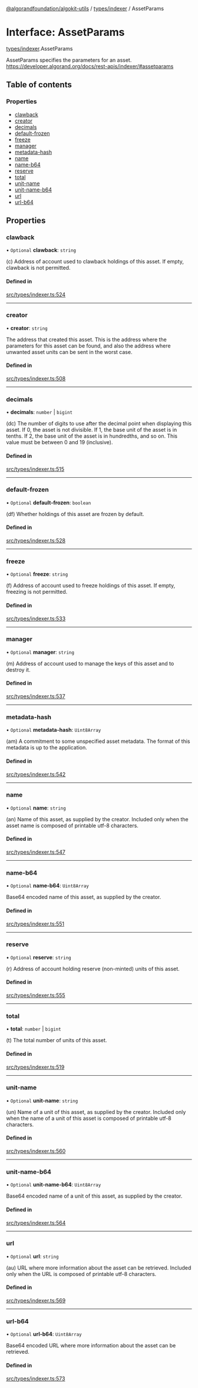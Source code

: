 [@algorandfoundation/algokit-utils](../README.md) / [types/indexer](../modules/types_indexer.md) / AssetParams

# Interface: AssetParams

[types/indexer](../modules/types_indexer.md).AssetParams

AssetParams specifies the parameters for an asset. https://developer.algorand.org/docs/rest-apis/indexer/#assetparams

## Table of contents

### Properties

- [clawback](types_indexer.AssetParams.md#clawback)
- [creator](types_indexer.AssetParams.md#creator)
- [decimals](types_indexer.AssetParams.md#decimals)
- [default-frozen](types_indexer.AssetParams.md#default-frozen)
- [freeze](types_indexer.AssetParams.md#freeze)
- [manager](types_indexer.AssetParams.md#manager)
- [metadata-hash](types_indexer.AssetParams.md#metadata-hash)
- [name](types_indexer.AssetParams.md#name)
- [name-b64](types_indexer.AssetParams.md#name-b64)
- [reserve](types_indexer.AssetParams.md#reserve)
- [total](types_indexer.AssetParams.md#total)
- [unit-name](types_indexer.AssetParams.md#unit-name)
- [unit-name-b64](types_indexer.AssetParams.md#unit-name-b64)
- [url](types_indexer.AssetParams.md#url)
- [url-b64](types_indexer.AssetParams.md#url-b64)

## Properties

### clawback

• `Optional` **clawback**: `string`

(c) Address of account used to clawback holdings of this asset. If empty,
clawback is not permitted.

#### Defined in

[src/types/indexer.ts:524](https://github.com/algorandfoundation/algokit-utils-ts/blob/main/src/types/indexer.ts#L524)

___

### creator

• **creator**: `string`

The address that created this asset. This is the address where the parameters
for this asset can be found, and also the address where unwanted asset units can
be sent in the worst case.

#### Defined in

[src/types/indexer.ts:508](https://github.com/algorandfoundation/algokit-utils-ts/blob/main/src/types/indexer.ts#L508)

___

### decimals

• **decimals**: `number` \| `bigint`

(dc) The number of digits to use after the decimal point when displaying this
asset. If 0, the asset is not divisible. If 1, the base unit of the asset is in
tenths. If 2, the base unit of the asset is in hundredths, and so on. This value
must be between 0 and 19 (inclusive).

#### Defined in

[src/types/indexer.ts:515](https://github.com/algorandfoundation/algokit-utils-ts/blob/main/src/types/indexer.ts#L515)

___

### default-frozen

• `Optional` **default-frozen**: `boolean`

(df) Whether holdings of this asset are frozen by default.

#### Defined in

[src/types/indexer.ts:528](https://github.com/algorandfoundation/algokit-utils-ts/blob/main/src/types/indexer.ts#L528)

___

### freeze

• `Optional` **freeze**: `string`

(f) Address of account used to freeze holdings of this asset. If empty, freezing
is not permitted.

#### Defined in

[src/types/indexer.ts:533](https://github.com/algorandfoundation/algokit-utils-ts/blob/main/src/types/indexer.ts#L533)

___

### manager

• `Optional` **manager**: `string`

(m) Address of account used to manage the keys of this asset and to destroy it.

#### Defined in

[src/types/indexer.ts:537](https://github.com/algorandfoundation/algokit-utils-ts/blob/main/src/types/indexer.ts#L537)

___

### metadata-hash

• `Optional` **metadata-hash**: `Uint8Array`

(am) A commitment to some unspecified asset metadata. The format of this
metadata is up to the application.

#### Defined in

[src/types/indexer.ts:542](https://github.com/algorandfoundation/algokit-utils-ts/blob/main/src/types/indexer.ts#L542)

___

### name

• `Optional` **name**: `string`

(an) Name of this asset, as supplied by the creator. Included only when the
asset name is composed of printable utf-8 characters.

#### Defined in

[src/types/indexer.ts:547](https://github.com/algorandfoundation/algokit-utils-ts/blob/main/src/types/indexer.ts#L547)

___

### name-b64

• `Optional` **name-b64**: `Uint8Array`

Base64 encoded name of this asset, as supplied by the creator.

#### Defined in

[src/types/indexer.ts:551](https://github.com/algorandfoundation/algokit-utils-ts/blob/main/src/types/indexer.ts#L551)

___

### reserve

• `Optional` **reserve**: `string`

(r) Address of account holding reserve (non-minted) units of this asset.

#### Defined in

[src/types/indexer.ts:555](https://github.com/algorandfoundation/algokit-utils-ts/blob/main/src/types/indexer.ts#L555)

___

### total

• **total**: `number` \| `bigint`

(t) The total number of units of this asset.

#### Defined in

[src/types/indexer.ts:519](https://github.com/algorandfoundation/algokit-utils-ts/blob/main/src/types/indexer.ts#L519)

___

### unit-name

• `Optional` **unit-name**: `string`

(un) Name of a unit of this asset, as supplied by the creator. Included only
when the name of a unit of this asset is composed of printable utf-8 characters.

#### Defined in

[src/types/indexer.ts:560](https://github.com/algorandfoundation/algokit-utils-ts/blob/main/src/types/indexer.ts#L560)

___

### unit-name-b64

• `Optional` **unit-name-b64**: `Uint8Array`

Base64 encoded name of a unit of this asset, as supplied by the creator.

#### Defined in

[src/types/indexer.ts:564](https://github.com/algorandfoundation/algokit-utils-ts/blob/main/src/types/indexer.ts#L564)

___

### url

• `Optional` **url**: `string`

(au) URL where more information about the asset can be retrieved. Included only
when the URL is composed of printable utf-8 characters.

#### Defined in

[src/types/indexer.ts:569](https://github.com/algorandfoundation/algokit-utils-ts/blob/main/src/types/indexer.ts#L569)

___

### url-b64

• `Optional` **url-b64**: `Uint8Array`

Base64 encoded URL where more information about the asset can be retrieved.

#### Defined in

[src/types/indexer.ts:573](https://github.com/algorandfoundation/algokit-utils-ts/blob/main/src/types/indexer.ts#L573)
